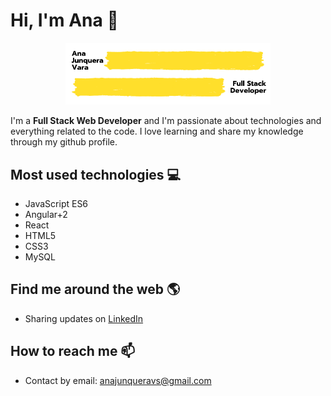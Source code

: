# Hi, I'm Ana 👋

<p align="center">
  <img width="65%" src="https://github.com/ajv777/ajv777/blob/master/image.png">
</p>

I'm a **Full Stack Web Developer** and I'm passionate about technologies and everything related to the code. I love learning and share my knowledge through my github profile.

## Most used technologies 💻
- JavaScript ES6
- Angular+2
- React 
- HTML5
- CSS3
- MySQL

## Find me around the web 🌎
- Sharing updates on [LinkedIn](https://www.linkedin.com/in/ana-junquera-vara/) 

## How to reach me 📫
- Contact by email: anajunqueravs@gmail.com

